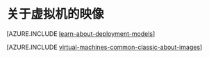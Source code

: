 <properties
	pageTitle="关于虚拟机的映像"
	description="了解映像如何用于 Azure 中的虚拟机。"
	services="virtual-machines-windows"
	documentationCenter=""
	authors="cynthn"
	manager="timlt"
	editor="tysonn"
	tags="azure-service-management"/>

<tags
	ms.service="virtual-machines-windows"
	ms.date="04/29/2016"
	wacn.date="06/29/2016"/>

# 关于虚拟机的映像

[AZURE.INCLUDE [learn-about-deployment-models](../includes/learn-about-deployment-models-classic-include.md)]

[AZURE.INCLUDE [virtual-machines-common-classic-about-images](../includes/virtual-machines-common-classic-about-images.md)]

<!---HONumber=79-->